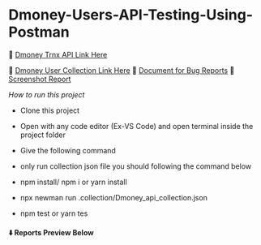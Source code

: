 # Dmoney-Users-API-Testing-Using-Postman

:link: [Dmoney Trnx API Link Here](https://api.postman.com/collections/25356915-c073faa0-e3de-4f86-a209-82ed549c9433?access_key=PMAT-01GQT29MVG60XHGW741DZTF2N6)

:link: [Dmoney User Collection Link Here](https://api.postman.com/collections/25356915-681f2dfc-c86e-4229-9e59-b5a2673210ed?access_key=PMAT-01GQT2D1FWXNHX8VAVY5SD5YEM)
:link: [Document for Bug Reports](https://drive.google.com/drive/folders/1J2Sgk4s56JBkKF_mrlgd_cicsj6tYnLy?usp=share_link)
:link: [Screenshot Report]( https://drive.google.com/drive/folders/1b4P8tF7LeyPmeWIHS_g-Bi6XWXgLcwTn?usp=share_link)

*How to run this project*

- Clone this project

- Open with any code editor (Ex-VS Code) and open terminal inside the project folder

- Give the following command

- only run collection json file you should following the command below

- npm install/ npm i or yarn install

- npx newman run .collection/Dmoney_api_collection.json

- npm test or yarn tes
#### :arrow_down: **Reports Preview Below**
